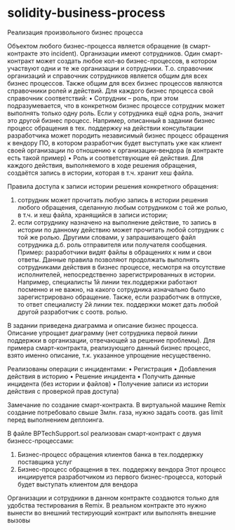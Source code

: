 # solidity-business-process
Реализация произвольного бизнес процесса

Объектом любого бизнес-процесса является обращение (в смарт-контракте это incident).
Организации имеют сотрудников.
Один смарт-контракт может создать любое кол-во бизнес-процессов, в котором участвуют одни и те же организации и сотрудники. Т.о. справочник организаций и справочник сотрудников является общим для всех бизнес процессов.
Также общим для всех бизнес процессов являются справочники ролей и действий.
Для каждого бизнес процесса свой справочник соответствий:
•	Сотрудник – роль, при этом подразумевается, что в конкретном бизнес процессе сотрудник может выполнять только одну роль. Если у сотрудника ещё одна роль, значит это другой бизнес процесс. Например, описанный в задании бизнес процесс обращения в тех. поддержку на действии консультации разработчика может породить независимый бизнес процесс обращения к вендору ПО, в котором разработчик будет выступать уже как клиент своей организации по отношению к организации-вендора (в контракте есть такой пример)
•	Роль и соответствующие ей действия.
Для каждого действия, выполняемого в ходе решения обращения, создаётся запись в истории, которая в т.ч. хранит хеш файла.

Правила доступа к записи истории решения конкретного обращения:
1) сотрудник может прочитать любую запись в истории решения любого обращения, сделанную любым сотрудником с той же ролью, в т.ч. и хеш файла, хранящийся в записи истории;
2) если сотруднику назначено на выполнение действие, то запись в истории по данному действию может прочитать любой сотрудник с той же ролью. 
Другими словами, у запрашивающего файл сотрудника д.б. роль отправителя или получателя сообщения.
Пример: разработчики видят файлы в обращениях к ним и свои ответы.
Данные правила позволяют продолжать выполнять сотрудниками действия в бизнес процессе, несмотря на отсутствие исполнителей, непосредственно зарегистрированных в истории. Например, специалисты 1й линии тех.поддержки работают посменно и не важно, на какого сотрудника изначально было зарегистрировано обращение. Также, если разработчик в отпуске, то ответ специалисту 2й линии тех. поддержки может дать любой другой разработчик с соотв. ролью.

В задании приведена диаграмма и описание бизнес процесса. Описание упрощает диаграмму (нет сотрудника первой линии поддержки в организации, отвечающей за решение проблемы).
Для примера смарт-контракта, реализующего данный бизнес процесс, взято именно описание, т.к. указанное упрощение несущественно.

Реализованы операции с инцидентами:
•	Регистрация
•	Добавления действия в историю
•	Решение инцидента
•	Получить данные инцидента (без истории и файлов)
•	Получение записи из истории действия с проверкой прав доступа)

Замечание по создание смарт-контракта.
В виртуальной машине Remix создание потребовало свыше 3млн. газа, нужно задать соотв. gas limit перед выполнением деплоинга.


В файле BPTechSupport.sol реализован смарт-контракт с двумя бизнесс-процессами:
1. Бизнес-процесс обращения клиентов банка в тех.поддержку поставщика услуг
2. Бизнес-процесс обращения в тех. поддержку вендора
Этот процесс инциируется разработчиком из первого бизнес-процесса, который будет выступать клиентом для вендора

Организации и сотрудники в данном контракте создаются только для удобства тестирования в Remix. В реальном контракте это нужно вынести во внешний тестирующий контракт или выполнять внешние вызовы
